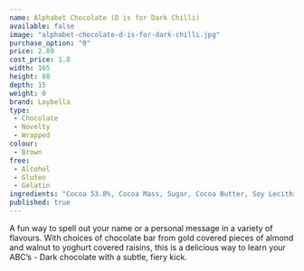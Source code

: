 ```yaml
---
name: Alphabet Chocolate (D is for Dark Chilli)
available: false
image: "alphabet-chocolate-d-is-for-dark-chilli.jpg"
purchase_option: "0"
price: 2.89
cost_price: 1.8
width: 165
height: 80
depth: 15
weight: 0
brand: Laybella
type: 
 - Chocolate
 - Novelty
 - Wrapped
colour: 
 - Brown
free: 
 - Alcohol
 - Gluten
 - Gelatin
ingredients: "Cocoa 53.8%, Cocoa Mass, Sugar, Cocoa Butter, Soy Lecithin. Flavouring: Natural Vanilla, Emulsifier, Dried Crushed Chillies"
published: true
---
```


A fun way to spell out your name or a personal message in a variety of flavours. With choices of chocolate bar from gold covered pieces of almond and walnut to yoghurt covered raisins, this is a delicious way to learn your ABC’s - Dark chocolate with a subtle, fiery kick.
